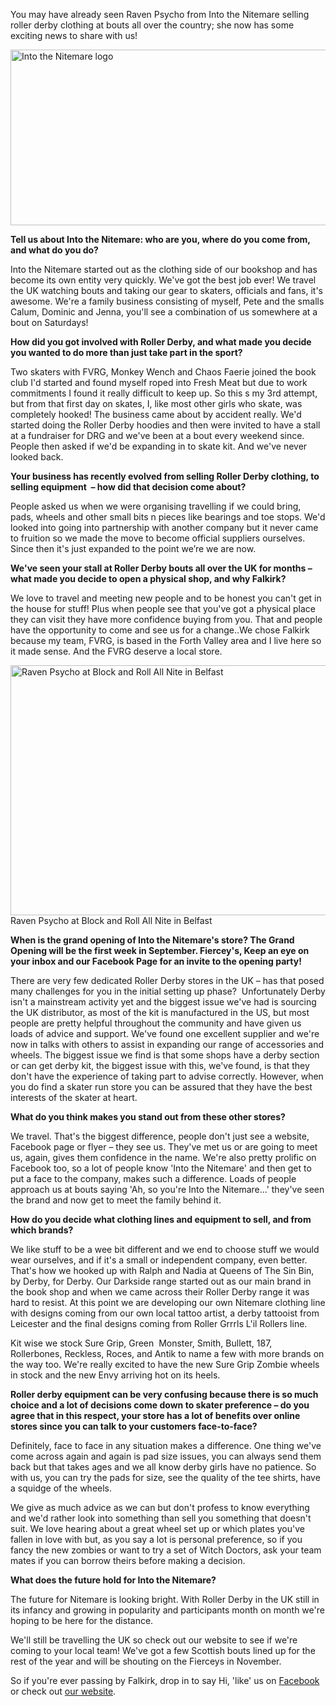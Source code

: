 <html><body><p>You may have already seen Raven Psycho from Into the Nitemare selling roller derby clothing at bouts all over the country; she now has some exciting news to share with us!

<a href="http://www.intothenitemareclothing.co.uk/"><img class="aligncenter size-full wp-image-1645" title="Into the Nitemare logo" alt="Into the Nitemare logo" src="http://www.scottishrollerderbyblog.com/2012/08/itn_logo.png" width="614" height="281"></a>

<strong>Tell us about Into the Nitemare: who are you, where do you come from, and what do you do?</strong>

Into the Nitemare started out as the clothing side of our bookshop and has become its own entity very quickly. We've got the best job ever! We travel the UK watching bouts and taking our gear to skaters, officials and fans, it's awesome. We're a family business consisting of myself, Pete and the smalls Calum, Dominic and Jenna, you'll see a combination of us somewhere at a bout on Saturdays!

<strong>How did you got involved with Roller Derby, and what made you decide you wanted to do more than just take part in the sport?</strong>

Two skaters with FVRG, Monkey Wench and Chaos Faerie joined the book club I'd started and found myself roped into Fresh Meat but due to work commitments I found it really difficult to keep up. So this s my 3rd attempt, but from that first day on skates, I, like most other girls who skate, was completely hooked! The business came about by accident really. We'd started doing the Roller Derby hoodies and then were invited to have a stall at a fundraiser for DRG and we've been at a bout every weekend since. People then asked if we'd be expanding in to skate kit. And we've never looked back.

<strong>Your business has recently evolved from selling Roller Derby clothing, to selling equipment  – how did that decision come about? </strong>

People asked us when we were organising travelling if we could bring, pads, wheels and other small bits n pieces like bearings and toe stops. We'd looked into going into partnership with another company but it never came to fruition so we made the move to become official suppliers ourselves. Since then it's just expanded to the point we’re we are now.

<strong>We've seen your stall at Roller Derby bouts all over the UK for months – what made you decide to open a physical shop, and why Falkirk?</strong>

We love to travel and meeting new people and to be honest you can't get in the house for stuff! Plus when people see that you've got a physical place they can visit they have more confidence buying from you. That and people have the opportunity to come and see us for a change..We chose Falkirk because my team, FVRG, is based in the Forth Valley area and I live here so it made sense. And the FVRG deserve a local store.

<a href="http://www.scottishrollerderbyblog.com/2012/08/belfast.jpg"><img class="size-full wp-image-1649" title="Raven Psycho at Block and Roll All Nite in Belfast" alt="Raven Psycho at Block and Roll All Nite in Belfast" src="http://www.scottishrollerderbyblog.com/2012/08/belfast.jpg" width="600" height="400"></a> Raven Psycho at Block and Roll All Nite in Belfast

<strong>When is the grand opening of Into the Nitemare's store? The Grand Opening will be the first week in September. Fiercey's, Keep an eye on your inbox and our Facebook Page for an invite to the opening party!</strong>

There are very few dedicated Roller Derby stores in the UK – has that posed many challenges for you in the initial setting up phase?  Unfortunately Derby isn't a mainstream activity yet and the biggest issue we've had is sourcing the UK distributor, as most of the kit is manufactured in the US, but most people are pretty helpful throughout the community and have given us loads of advice and support. We've found one excellent supplier and we're now in talks with others to assist in expanding our range of accessories and wheels. The biggest issue we find is that some shops have a derby section or can get derby kit, the biggest issue with this, we've found, is that they don't have the experience of taking part to advise correctly. However, when you do find a skater run store you can be assured that they have the best interests of the skater at heart.

<strong>What do you think makes you stand out from these other stores?</strong>

We travel. That's the biggest difference, people don't just see a website, Facebook page or flyer – they see us. They've met us or are going to meet us, again, gives them confidence in the name. We're also pretty prolific on Facebook too, so a lot of people know 'Into the Nitemare' and then get to put a face to the company, makes such a difference. Loads of people approach us at bouts saying 'Ah, so you're Into the Nitemare...' they've seen the brand and now get to meet the family behind it.

<strong>How do you decide what clothing lines and equipment to sell, and from which brands?</strong>

We like stuff to be a wee bit different and we end to choose stuff we would wear ourselves, and if it's a small or independent company, even better. That's how we hooked up with Ralph and Nadia at Queens of The Sin Bin, by Derby, for Derby. Our Darkside range started out as our main brand in the book shop and when we came across their Roller Derby range it was hard to resist. At this point we are developing our own Nitemare clothing line with designs coming from our own local tattoo artist, a derby tattooist from Leicester and the final designs coming from Roller Grrrls L'il Rollers line.

Kit wise we stock Sure Grip, Green  Monster, Smith, Bullett, 187, Rollerbones, Reckless, Roces, and Antik to name a few with more brands on the way too. We're really excited to have the new Sure Grip Zombie wheels in stock and the new Envy arriving hot on its heels.

<strong>Roller derby equipment can be very confusing because there is so much choice and a lot of decisions come down to skater preference – do you agree that in this respect, your store has a lot of benefits over online stores since you can talk to your customers face-to-face?</strong>

Definitely, face to face in any situation makes a difference. One thing we've come across again and again is pad size issues, you can always send them back but that takes ages and we all know derby girls have no patience. So with us, you can try the pads for size, see the quality of the tee shirts, have a squidge of the wheels.

We give as much advice as we can but don't profess to know everything and we'd rather look into something than sell you something that doesn't suit. We love hearing about a great wheel set up or which plates you've fallen in love with but, as you say a lot is personal preference, so if you fancy the new zombies or want to try a set of Witch Doctors, ask your team mates if you can borrow theirs before making a decision.

<strong>What does the future hold for Into the Nitemare?</strong>

The future for Nitemare is looking bright. With Roller Derby in the UK still in its infancy and growing in popularity and participants month on month we're hoping to be here for the distance.

We'll still be travelling the UK so check out our website to see if we're coming to your local team! We've got a few Scottish bouts lined up for the rest of the year and will be shouting on the Fierceys in November.

So if you're ever passing by Falkirk, drop in to say Hi, 'like' us on <a title="Into the Nitemare on Facebook" href="https://www.facebook.com/IntoTheNitemare" target="_blank">Facebook </a>or check out <a title="Into the Nitemare Website" href="http://into-the-nitemare-roller-derby-store.myshopify.com/" target="_blank">our website</a>.</p></body></html>

